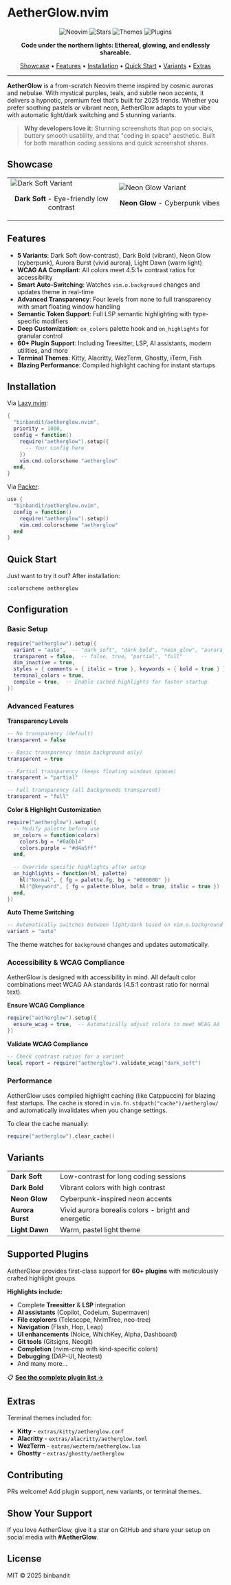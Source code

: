 # AetherGlow.nvim

<p align="center">
  <img src="https://img.shields.io/badge/Neovim-0.8+-blueviolet.svg?style=flat-square&logo=Neovim&logoColor=white" alt="Neovim"/>
  <img src="https://img.shields.io/github/stars/binbandit/aetherglow.nvim?style=flat-square" alt="Stars"/>
  <img src="https://img.shields.io/badge/themes-5%20variants-ff69b4?style=flat-square" alt="Themes"/>
  <img src="https://img.shields.io/badge/plugins-60%2B%20supported-00ff7f?style=flat-square" alt="Plugins"/>
</p>

<p align="center">
  <b>Code under the northern lights: Ethereal, glowing, and endlessly shareable.</b>
</p>

<p align="center">
  <a href="#showcase">Showcase</a> •
  <a href="#features">Features</a> •
  <a href="#installation">Installation</a> •
  <a href="#quick-start">Quick Start</a> •
  <a href="#variants">Variants</a> •
  <a href="#extras">Extras</a>
</p>

---

**AetherGlow** is a from-scratch Neovim theme inspired by cosmic auroras and nebulae. With mystical purples, teals, and subtle neon accents, it delivers a hypnotic, premium feel that's built for 2025 trends. Whether you prefer soothing pastels or vibrant neon, AetherGlow adapts to your vibe with automatic light/dark switching and 5 stunning variants.

> **Why developers love it:** Stunning screenshots that pop on socials, buttery smooth usability, and that "coding in space" aesthetic. Built for both marathon coding sessions and quick screenshot shares.

## Showcase

<table>
  <tr>
    <td width="50%">
      <img src="screenshots/dark_soft.png" alt="Dark Soft Variant"/>
      <p align="center"><b>Dark Soft</b> - Eye-friendly low contrast</p>
    </td>
    <td width="50%">
      <img src="screenshots/neon_glow.png" alt="Neon Glow Variant"/>
      <p align="center"><b>Neon Glow</b> - Cyberpunk vibes</p>
    </td>
  </tr>
</table>

## Features
- **5 Variants**: Dark Soft (low-contrast), Dark Bold (vibrant), Neon Glow (cyberpunk), Aurora Burst (vivid aurora), Light Dawn (warm light)
- **WCAG AA Compliant**: All colors meet 4.5:1+ contrast ratios for accessibility
- **Smart Auto-Switching**: Watches `vim.o.background` changes and updates theme in real-time
- **Advanced Transparency**: Four levels from none to full transparency with smart floating window handling
- **Semantic Token Support**: Full LSP semantic highlighting with type-specific modifiers
- **Deep Customization**: `on_colors` palette hook and `on_highlights` for granular control
- **60+ Plugin Support**: Including Treesitter, LSP, AI assistants, modern utilities, and more
- **Terminal Themes**: Kitty, Alacritty, WezTerm, Ghostty, iTerm, Fish
- **Blazing Performance**: Compiled highlight caching for instant startups

## Installation
Via [Lazy.nvim](https://github.com/folke/lazy.nvim):
```lua
{
  "binbandit/aetherglow.nvim",
  priority = 1000,
  config = function()
    require("aetherglow").setup({
      -- Your config here
    })
    vim.cmd.colorscheme "aetherglow"
  end,
}
```

Via [Packer](https://github.com/wbthomason/packer.nvim):
```lua
use {
  "binbandit/aetherglow.nvim",
  config = function()
    require("aetherglow").setup()
    vim.cmd.colorscheme "aetherglow"
  end
}
```

## Quick Start

Just want to try it out? After installation:

```vim
:colorscheme aetherglow
```

## Configuration

### Basic Setup
```lua
require("aetherglow").setup({
  variant = "auto",  -- "dark_soft", "dark_bold", "neon_glow", "aurora_burst", "light_dawn", or "auto"
  transparent = false,  -- false, true, "partial", "full"
  dim_inactive = true,
  styles = { comments = { italic = true }, keywords = { bold = true } },
  terminal_colors = true,
  compile = true,  -- Enable cached highlights for faster startup
})
```

### Advanced Features

**Transparency Levels**
```lua
-- No transparency (default)
transparent = false

-- Basic transparency (main background only)
transparent = true

-- Partial transparency (keeps floating windows opaque)
transparent = "partial"

-- Full transparency (all backgrounds transparent)
transparent = "full"
```

**Color & Highlight Customization**
```lua
require("aetherglow").setup({
  -- Modify palette before use
  on_colors = function(colors)
    colors.bg = "#0a0b14"
    colors.purple = "#d4a5ff"
  end,
  
  -- Override specific highlights after setup
  on_highlights = function(hl, palette)
    hl("Normal", { fg = palette.fg, bg = "#000000" })
    hl("@keyword", { fg = palette.blue, bold = true, italic = true })
  end,
})
```

**Auto Theme Switching**
```lua
-- Automatically switches between light/dark based on vim.o.background
variant = "auto"
```

The theme watches for `background` changes and updates automatically.

### Accessibility & WCAG Compliance

AetherGlow is designed with accessibility in mind. All default color combinations meet WCAG AA standards (4.5:1 contrast ratio for normal text).

**Ensure WCAG Compliance**
```lua
require("aetherglow").setup({
  ensure_wcag = true,  -- Automatically adjust colors to meet WCAG AA
})
```

**Validate WCAG Compliance**
```lua
-- Check contrast ratios for a variant
local report = require("aetherglow").validate_wcag("dark_soft")
```

### Performance

AetherGlow uses compiled highlight caching (like Catppuccin) for blazing fast startups. The cache is stored in `vim.fn.stdpath("cache")/aetherglow/` and automatically invalidates when you change settings.

To clear the cache manually:
```lua
require("aetherglow").clear_cache()
```

## Variants

<table>
  <tr>
    <td><b>Dark Soft</b></td>
    <td>Low-contrast for long coding sessions</td>
  </tr>
  <tr>
    <td><b>Dark Bold</b></td>
    <td>Vibrant colors with high contrast</td>
  </tr>
  <tr>
    <td><b>Neon Glow</b></td>
    <td>Cyberpunk-inspired neon accents</td>
  </tr>
  <tr>
    <td><b>Aurora Burst</b></td>
    <td>Vivid aurora borealis colors - bright and energetic</td>
  </tr>
  <tr>
    <td><b>Light Dawn</b></td>
    <td>Warm, pastel light theme</td>
  </tr>
</table>

## Supported Plugins

AetherGlow provides first-class support for **60+ plugins** with meticulously crafted highlight groups.

**Highlights include:**
- Complete **Treesitter** & **LSP** integration
- **AI assistants** (Copilot, Codeium, Supermaven)
- **File explorers** (Telescope, NvimTree, neo-tree)
- **Navigation** (Flash, Hop, Leap)
- **UI enhancements** (Noice, WhichKey, Alpha, Dashboard)
- **Git tools** (Gitsigns, Neogit)
- **Completion** (nvim-cmp with kind-specific colors)
- **Debugging** (DAP-UI, Neotest)
- And many more...

📋 **[See the complete plugin list →](PLUGINS.md)**

## Extras

Terminal themes included for:
- **Kitty** - `extras/kitty/aetherglow.conf`
- **Alacritty** - `extras/alacritty/aetherglow.toml`
- **WezTerm** - `extras/wezterm/aetherglow.lua`
- **Ghostty** - `extras/ghostty/aetherglow`

## Contributing

PRs welcome! Add plugin support, new variants, or terminal themes.

## Show Your Support

If you love AetherGlow, give it a star on GitHub and share your setup on social media with **#AetherGlow**.

## License

MIT © 2025 binbandit